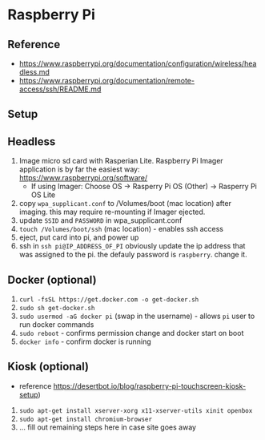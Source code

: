 # Raspberry Pi

## Reference

- https://www.raspberrypi.org/documentation/configuration/wireless/headless.md
- https://www.raspberrypi.org/documentation/remote-access/ssh/README.md

## Setup

## Headless

1. Image micro sd card with Rasperian Lite. Raspberry Pi Imager application is by far the easiest way: https://www.raspberrypi.org/software/
    - If using Imager: Choose OS -> Rasperry Pi OS (Other) -> Rasperry Pi OS Lite
1. copy `wpa_supplicant.conf` to /Volumes/boot (mac location) after imaging. this may require re-mounting if Imager ejected.
1. update `SSID` and `PASSWORD` in wpa_supplicant.conf    
1. `touch /Volumes/boot/ssh` (mac location) - enables ssh access
1. eject, put card into pi, and power up
1. ssh in `ssh pi@IP_ADDRESS_OF_PI` obviously update the ip address that was assigned to the pi. the defauly password is `raspberry`. change it.

## Docker (optional)

1. `curl -fsSL https://get.docker.com -o get-docker.sh`
1. `sudo sh get-docker.sh`
1. `sudo usermod -aG docker pi` (swap in the username) - allows `pi` user to run docker commands
1. `sudo reboot` - confirms permission change and docker start on boot
1. `docker info` - confirm docker is running

## Kiosk (optional)

- reference https://desertbot.io/blog/raspberry-pi-touchscreen-kiosk-setup)    
1. `sudo apt-get install xserver-xorg x11-xserver-utils xinit openbox`
1. `sudo apt-get install chromium-browser`
1. ... fill out remaining steps here in case site goes away